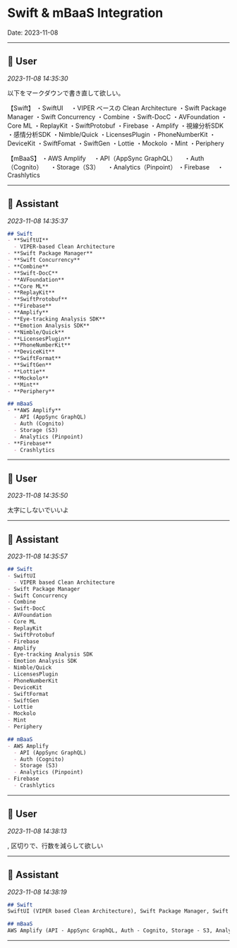 # Swift & mBaaS Integration

Date: 2023-11-08

---

## 👤 User
*2023-11-08 14:35:30*

以下をマークダウンで書き直して欲しい。

【Swift】
・SwiftUI
　・VIPER ベースの Clean Architecture
・Swift Package Manager
・Swift Concurrency
・Combine
・Swift-DocC 
・AVFoundation
・Core ML
・ReplayKit
・SwiftProtobuf
・Firebase
・Amplify
・視線分析SDK
・感情分析SDK
・Nimble/Quick
・LicensesPlugin
・PhoneNumberKit
・DeviceKit
・SwiftFomat
・SwiftGen
・Lottie
・Mockolo
・Mint
・Periphery

【mBaaS】
・AWS Amplify
　・API（AppSync GraphQL）
　・Auth（Cognito）
　・Storage（S3）
　・Analytics（Pinpoint）
・Firebase
　・ Crashlytics

---

## 🤖 Assistant
*2023-11-08 14:35:37*

```markdown
## Swift
- **SwiftUI**
  - VIPER-based Clean Architecture
- **Swift Package Manager**
- **Swift Concurrency**
- **Combine**
- **Swift-DocC**
- **AVFoundation**
- **Core ML**
- **ReplayKit**
- **SwiftProtobuf**
- **Firebase**
- **Amplify**
- **Eye-tracking Analysis SDK**
- **Emotion Analysis SDK**
- **Nimble/Quick**
- **LicensesPlugin**
- **PhoneNumberKit**
- **DeviceKit**
- **SwiftFormat**
- **SwiftGen**
- **Lottie**
- **Mockolo**
- **Mint**
- **Periphery**

## mBaaS
- **AWS Amplify**
  - API (AppSync GraphQL)
  - Auth (Cognito)
  - Storage (S3)
  - Analytics (Pinpoint)
- **Firebase**
  - Crashlytics
```

---

## 👤 User
*2023-11-08 14:35:50*

太字にしないでいいよ

---

## 🤖 Assistant
*2023-11-08 14:35:57*

```markdown
## Swift
- SwiftUI
  - VIPER based Clean Architecture
- Swift Package Manager
- Swift Concurrency
- Combine
- Swift-DocC
- AVFoundation
- Core ML
- ReplayKit
- SwiftProtobuf
- Firebase
- Amplify
- Eye-tracking Analysis SDK
- Emotion Analysis SDK
- Nimble/Quick
- LicensesPlugin
- PhoneNumberKit
- DeviceKit
- SwiftFormat
- SwiftGen
- Lottie
- Mockolo
- Mint
- Periphery

## mBaaS
- AWS Amplify
  - API (AppSync GraphQL)
  - Auth (Cognito)
  - Storage (S3)
  - Analytics (Pinpoint)
- Firebase
  - Crashlytics
```

---

## 👤 User
*2023-11-08 14:38:13*

, 区切りで、行数を減らして欲しい

---

## 🤖 Assistant
*2023-11-08 14:38:19*

```markdown
## Swift
SwiftUI (VIPER based Clean Architecture), Swift Package Manager, Swift Concurrency, Combine, Swift-DocC, AVFoundation, Core ML, ReplayKit, SwiftProtobuf, Firebase, Amplify, Eye-tracking Analysis SDK, Emotion Analysis SDK, Nimble/Quick, LicensesPlugin, PhoneNumberKit, DeviceKit, SwiftFormat, SwiftGen, Lottie, Mockolo, Mint, Periphery

## mBaaS
AWS Amplify (API - AppSync GraphQL, Auth - Cognito, Storage - S3, Analytics - Pinpoint), Firebase (Crashlytics)
```

---
